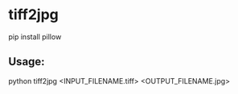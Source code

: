 # tiff2jpg

pip install pillow


## Usage:
python tiff2jpg <INPUT_FILENAME.tiff> <OUTPUT_FILENAME.jpg>
